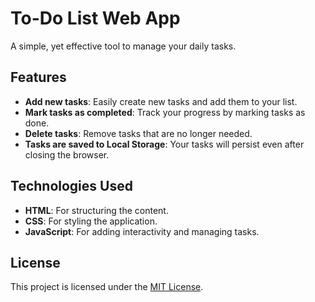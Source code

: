 # To-Do List Web App

A simple, yet effective tool to manage your daily tasks.

## Features

- **Add new tasks**: Easily create new tasks and add them to your list.
- **Mark tasks as completed**: Track your progress by marking tasks as done.
- **Delete tasks**: Remove tasks that are no longer needed.
- **Tasks are saved to Local Storage**: Your tasks will persist even after closing the browser.

## Technologies Used

- **HTML**: For structuring the content.
- **CSS**: For styling the application.
- **JavaScript**: For adding interactivity and managing tasks.

## License

This project is licensed under the [MIT License](https://opensource.org/licenses/MIT).

